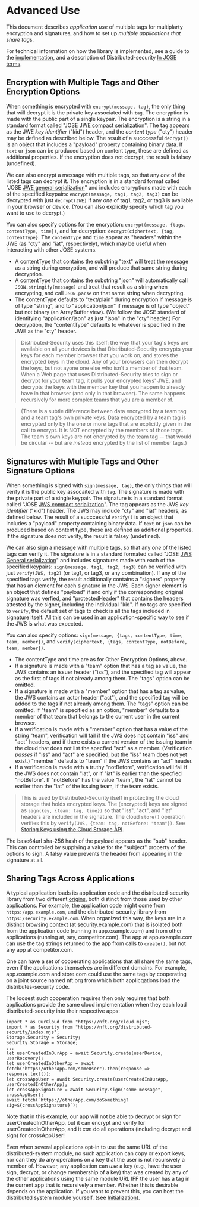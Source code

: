 # Advanced Use

This document describes *application use* of multiple tags for multiplarty encryption and signatures, and how to set up *multiple applications that share tag*s.

For technical information on how the library is implemented, see a guide to the [implementation](docs/implementation.md), and a description of Distributed-security [In JOSE terms](docs/in-jose-terms.md).

## Encryption with Multiple Tags and Other Encryption Options

When something is encrypted with `encrypt(message, tag)`, the only thing that will decrypt it is the private key associated with `tag`. The encryption is made with the public part of a single keypair. The encryption is a string in a standard format called "JOSE [JWE compact serialization](https://datatracker.ietf.org/doc/html/rfc7516#section-7.1)". The tag appears as the JWE *key identifier* ("kid") header, and the *content type* ("cty") header may be defined as described below. The result of a succcessful `decrypt()` is an object that includes a "payload" property containing binary data. If `text` or `json` can be produced based on content type, these are defined as additional properties. If the encryption does not decrypt, the result is falsey (undefined). 

We can also encrypt a message with multiple tags, so that any *one* of the listed tags can decrypt it. The encryption is in a standard format called "JOSE [JWE general serialization](https://datatracker.ietf.org/doc/html/rfc7516#section-7.2.1)" and includes encryptions made with each of the specified keypairs: `encrypt(message, tag1, tag2, tag3)` can be decrypted with just `decrypt(JWE)` if any *one* of tag1, tag2, or tag3 is available in your browser or device. (You can also explicitly specify which tag you want to use to decrypt.)

You can also specify options for the encryption: `encrypt(message, {tags, contentType, time})`, and for decryption: `decrypt(ciphertext, {tag, contentType}`. The `contentType` and `time` appear as "headers" within the JWE (as "cty" and "iat", respectively), which may be useful when interacting with other JOSE systems.

- A contentType that contains the substring "text" will treat the message as a string during encryption, and will produce that same string during decryption.
- A contentType that contains the substring "json" will automatically call `JSON.stringify(message)` and treat that result as a string when encrypting, and call `JSON.parse` on that same string when decrypting.
- The contentType defaults to "text/plain" during encryption if message is of type "string", and to "application/json" if message is of type "object" but not binary (an ArrayBuffer view). (We follow the JOSE standard of identifying "application/json" as just "json" in the "cty" header.) For decryption, the "contentType" defaults to whatever is specified in the JWE as the "cty" header.

> Distributed-Security uses this itself: the way that your tag's keys are available on all your devices is that Distributed-Security encrypts your keys for each member browser that you work on, and stores the encrypted keys in the cloud. Any of your browsers can then decrypt the keys, but not ayone one else who isn't a member of that team. When a Web page that uses Distributed-Security tries to sign or decrypt for your team tag, it pulls your encrypted keys' JWE, and decrypts the keys with the member key that you happen to already have in that browser (and only in that browser). The same happens recursively for more complex teams that you are a member of. 

> (There is a subtle difference between data encrypted by a team tag and a team tag's own private keys. Data encrypted by a team tag is encrypted only by the one or more tags that are explicitly given in the call to encrypt. It is NOT encrypted by the members of those tags. The team's own keys are not encrypted by the team tag -- that would be circular -- but are *instead* encrypted by the list of member tags.)

## Signatures with Multiple Tags and Other Signature Options

When something is signed with `sign(message, tag)`, the only things that will verify it is the public key assocaited with `tag`. The signature is made with the private part of a single keypair. The signature is in a standard format called "JOSE [JWS compact serialization](https://datatracker.ietf.org/doc/html/rfc7515#section-7.1)". The tag appears as the JWS *key identifier* ("kid") header. The JWS may include "cty" and "iat" headers, as defined below. The result of a succcessful `verify()` is an object that includes a "payload" property containing binary data. If `text` or `json` can be produced based on content type, these are defined as additional properties. If the signature does not verify, the result is falsey (undefined). 

We can also sign a message with multiple tags, so that any *one* of the listed tags can verify it. The signature is in a standard formated called "JOSE [JWS General serialization](https://datatracker.ietf.org/doc/html/rfc7515#section-7.2.1)" and includes signatures made with each of the specified keypairs: `sign(message, tag1, tag2, tag3)` can be verified with just `verify(JWS, tag2)` (or tag1, or tag3, or any combination).  If any of the specified tags verify, the result additionally contains a "signers" property that has an element for each signature in the JWS. Each signer element is an object that defines "payload" if and only if the corresponding original signature was verfied, and "protectedHeader" that contains the headers attested by the signer, including the individual "kid". If no tags are specified to `verify`, the default set of tags to check is all the tags included in signature itself. All this can be used in an application-specific way to see if the JWS is what was expected.

You can also specify options: `sign(message, {tags, contentType, time, team, member})`, and `verify(ciphertext, {tags, contentType, notBefore, team, member})`. 

- The contentType and time are as for Other Encryption Options, above. 
- If a signature is made with a "team" option that has a tag as value, the JWS contains an issuer header ("iss"), and the specified tag will appear as the first of tags if not already among them. The "tags" option can be omitted.
- If a signature is made with a "member" option that has a tag as value, the JWS contains an actor header ("act"), and the specified tag will be added to the tags if not already among them. The "tags" option can be omitted. If "team" is specified as an option, "member" defaults to a member of that team that belongs to the current user in the current browser.
- If a verification is made with a "member" option that has a value of the string "team", verification will fail if the JWS does not contain "iss" and "act" headers, and if there exists a current version of the issuing team in the cloud that does not list the specfied "act" as a member. (Verification *passes* if "iss" and "act" are specified, but the "iss" team does not yet exist.) "member" defaults to "team" if the JWS contains an "act" header.
- If a verification is made with a truthy "notBefore", verification will fail if the JWS does not contain "iat", or if "iat" is earlier than the specfied "notBefore". If "notBefore" has the value "team", the "iat" cannot be earlier than the "iat" of the issuing team, if the team exists.

> This is used by Distributed-Security itself in protecting the cloud storage that holds encrypted keys. The (encrypted) keys are signed as `sign(key, {team: tag, time})` so that "iss", "act", and "iat" headers are included in the signature. The cloud `store()` operation verifies this by `verify(JWS, {team: tag, notBefore: "team"})`. See [Storing Keys using the Cloud Storage API](../README.md#storing-keys-using-the-coud-storage-api).

The base64url sha-256 hash of the payload appears as the "sub" header. This can controlled by supplying a value for the "subject" property of the options to sign. A falsy value prevents the header from appearing in the signature at all.

## Sharing Tags Across Applications

A typical application loads its application code and the distributed-security library from two different [origins](https://developer.mozilla.org/en-US/docs/Glossary/Origin), both distinct from those used by other applications. For example, the application code might come from `https:/app.example.com`, and the distributed-security library from `https:/security.example.com`. When organized this way, the keys are in a distinct [browsing context](https://developer.mozilla.org/en-US/docs/Glossary/Browsing_context) (at security.example.com) that is isolated both from the application code (running in app.example.com) and from other applications (running at, say, competitor.com). The app at app.example.com can use the tag strings returned to the app from calls to `create()`, but not any app at competitor.com.


One can have a set of cooperating applications that all share the same tags, even if the applications themselves are in different domains. For example, app.example.com and store.com could use the same tags by cooperating on a joint source named nft.org from which both applicqations load the distributes-security code. 

The loosest such cooperation requires then only requires that both applications provide the same cloud implementation when they each load distributed-security into their respective apps:

```
import * as OurCloud from "https://nft.org/cloud.mjs";
import * as Security from "https://nft.org/distributed-security/index.mjs";
Storage.Security = Security;
Security.Storage = Storage;
...
let userCreatedInOurApp = await Security.create(userDevice, userRecovery);
let userCreatedInOtherApp = await fetch("https:/otherApp.com/someUser").then(response => response.text());
let crossAppUser = await Security.create(userCreatedInOurApp, userCreatedInOtherApp);
let crossAppSignature = await Security.sign("some message", crossAppUser);
await fetch(`https://otherApp.com/doSomething?sig=${crossAppSignature}`);
```
Note that in this example, our app will not be able to decrypt or sign for userCreatedInOtherApp, but it can encrypt and verify for userCreatedInOtherApp, and it *can* do all operations (including decrypt and sign) for crossAppUser!

Even when several applications opt-in to use the same URL of the distributed-system module, no such application can copy or export keys, nor can they do any operations on a key that the user is not recursively a member of. However, any application can *use* a key (e.g., have the user sign, decrypt, or change membership of a key) that was created by any of the other applications using the same module URL IFF the user has a tag in the current app that is recursively a member. Whether this is desirable depends on the application. If you want to prevent this, you can host the distributed system module yourself. (see [Initialization](README.md#initialization)).
